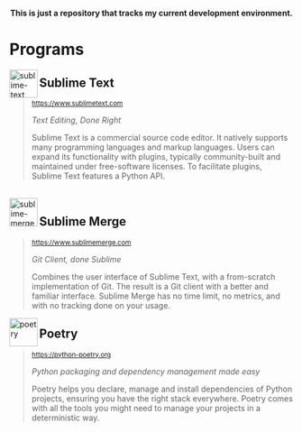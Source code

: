 <p align='center'>
  <strong>This is just a repository that tracks my current development environment.</strong>
</p>

# Programs

<img src="https://www.sublimehq.com/images/sublime_text.png" alt="sublime-text" align="left" height=50px />

## Sublime Text
> <sup> https://www.sublimetext.com </sup>
>
> *Text Editing, Done Right*
>
> Sublime Text is a commercial source code editor. It natively supports many programming languages and markup languages. Users can expand its functionality with plugins, typically community-built and maintained under free-software licenses. To facilitate plugins, Sublime Text features a Python API.

<br />

<img src="https://www.sublimehq.com/images/sublime_merge.png" alt="sublime-merge" align="left" height=50px />

## Sublime Merge
> <sup> https://www.sublimemerge.com </sup>
>
> *Git Client, done Sublime*
>
> Combines the user interface of Sublime Text, with a from-scratch implementation of Git. The result is a Git client with a better and familiar interface. Sublime Merge has no time limit, no metrics, and with no tracking done on your usage.

<img src="https://python-poetry.org/images/logo-origami.svg" alt="poetry" align="left" height=50px />

## Poetry
> <sup> https://python-poetry.org </sup>
>
> *Python packaging and dependency management made easy*
>
> Poetry helps you declare, manage and install dependencies of Python projects, ensuring you have the right stack everywhere. Poetry comes with all the tools you might need to manage your projects in a deterministic way.
